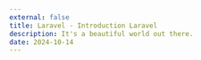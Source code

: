 ```yaml
---
external: false
title: Laravel - Introduction Laravel
description: It's a beautiful world out there.
date: 2024-10-14
---
```

